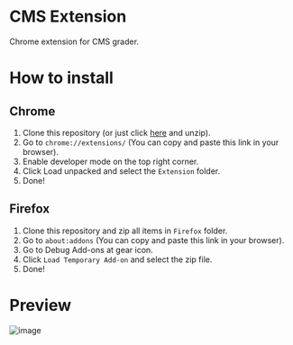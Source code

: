 # CMS Extension

Chrome extension for CMS grader.

# How to install
## Chrome
1. Clone this repository (or just click [here](https://github.com/ttamx/cms-extension/archive/refs/heads/main.zip) and unzip).
2. Go to `chrome://extensions/` (You can copy and paste this link in your browser).
3. Enable developer mode on the top right corner.
4. Click Load unpacked and select the `Extension` folder.
5. Done!
## Firefox
1. Clone this repository and zip all items in `Firefox` folder.
2. Go to `about:addons` (You can copy and paste this link in your browser).
3. Go to Debug Add-ons at gear icon.
4. Click `Load Temporary Add-on` and select the zip file.
5. Done!

# Preview

![image](https://github.com/user-attachments/assets/62b7f56a-271f-4478-a7d5-c2e8472696a1)
